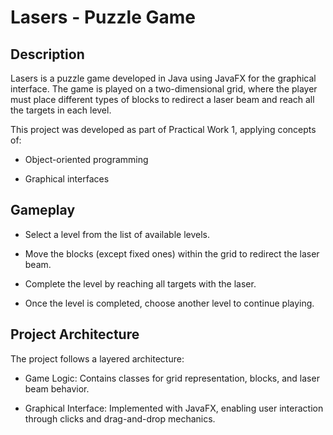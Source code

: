 # Lasers - Puzzle Game

## Description

Lasers is a puzzle game developed in Java using JavaFX for the graphical interface. The game is played on a two-dimensional grid, where the player must place different types of blocks to redirect a laser beam and reach all the targets in each level.

This project was developed as part of Practical Work 1, applying concepts of:

- Object-oriented programming

- Graphical interfaces

## Gameplay

- Select a level from the list of available levels.

- Move the blocks (except fixed ones) within the grid to redirect the laser beam.

- Complete the level by reaching all targets with the laser.

- Once the level is completed, choose another level to continue playing.

## Project Architecture

The project follows a layered architecture:

- Game Logic: Contains classes for grid representation, blocks, and laser beam behavior.

- Graphical Interface: Implemented with JavaFX, enabling user interaction through clicks and drag-and-drop mechanics.

